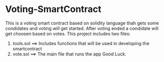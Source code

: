 # Voting-SmartContract
This is a voting smart contract based on solidity language thah gets some condidates and voting will get started.
After voting ended a condidate will get choosen based on votes.
This project includes two files:
  1) tools.sol ==> Includes functions that will be used in developing the smartcontract
  2) vote.sol ==> The main file that runs the app
Good Luck.
